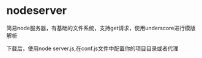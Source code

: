 # nodeserver
简易node服务器，有基础的文件系统，支持get请求，使用underscore进行模版解析

下载后，使用node server.js,在conf.js文件中配置你的项目目录或者代理
